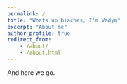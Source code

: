 ```yaml
---
permalink: /
title: "Whats up biaches, I'm Vadym"
excerpt: "About me"
author_profile: true
redirect_from:
    - /about/
    - /about.html
---
```



And here we go.